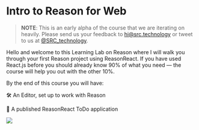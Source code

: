 # Intro to Reason for Web

> **NOTE**: This is an early alpha of the course that we are iterating on heavily. Please send us your feedback to hi@src.technology or tweet to us at [@SRC_technology](https://twitter.com/SRC_technology).

Hello and welcome to this Learning Lab on Reason where I will walk you through your first Reason project using ReasonReact. If you have used React.js before you should already know 90% of what you need — the course will help you out with the other 10%.

By the end of this course you will have:

🛠 An Editor, set up to work with Reason

🚀 A published ReasonReact ToDo application

![](https://raw.githubusercontent.com/SRC-technology/lab.intro-to-reason-web-2/master/assets/reason-todo-app.png)
